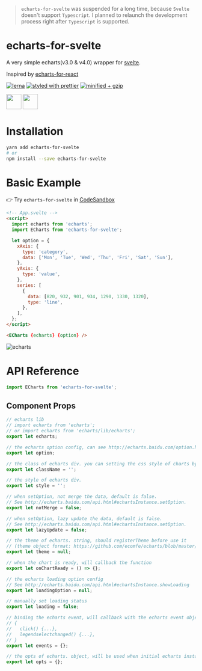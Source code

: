 > `echarts-for-svelte` was suspended for a long time, because `Svelte` doesn't support `Typescript`. I planned to relaunch the development process right after `Typescript` is supported.

# echarts-for-svelte

A very simple echarts(v3.0 & v4.0) wrapper for [svelte](https://svelte.dev).

Inspired by [echarts-for-react](https://github.com/hustcc/echarts-for-react)

[![lerna](https://img.shields.io/badge/maintained%20with-lerna-cc00ff.svg)](https://lerna.js.org/)
[![styled with prettier](https://img.shields.io/badge/styled_with-prettier-ff69b4.svg)](https://github.com/prettier/prettier)
[![minified + gzip](https://badgen.net/bundlephobia/minzip/echarts-for-svelte)](https://bundlephobia.com/result?p=echarts-for-svelte)

<div>
  <img height="40" src="https://liyuanqiu.github.io/github-readme-assets/echarts-logo-dark.png">
  <img height="40" src="https://liyuanqiu.github.io/github-readme-assets/svelte-logo.svg">
</div>

# Installation

```bash
yarn add echarts-for-svelte
# or
npm install --save echarts-for-svelte
```

# Basic Example
👉 Try `echarts-for-svelte` in [CodeSandbox](https://codesandbox.io/s/nice-brattain-o5mik)
```html
<!-- App.svelte -->
<script>
  import echarts from 'echarts';
  import ECharts from 'echarts-for-svelte';

  let option = {
    xAxis: {
      type: 'category',
      data: ['Mon', 'Tue', 'Wed', 'Thu', 'Fri', 'Sat', 'Sun'],
    },
    yAxis: {
      type: 'value',
    },
    series: [
      {
        data: [820, 932, 901, 934, 1290, 1330, 1320],
        type: 'line',
      },
    ],
  };
</script>

<ECharts {echarts} {option} />
```
![echarts](https://liyuanqiu.github.io/github-readme-assets/echarts.png)

# API Reference

```javascript
import ECharts from 'echarts-for-svelte';
```

## Component Props

```javascript
// echarts lib
// import echarts from 'echarts';
// or import echarts from 'echarts/lib/echarts';
export let echarts;

// the echarts option config, can see http://echarts.baidu.com/option.html#title.
export let option;

// the class of echarts div. you can setting the css style of charts by class name.
export let className = '';

// the style of echarts div.
export let style = '';

// when setOption, not merge the data, default is false.
// See http://echarts.baidu.com/api.html#echartsInstance.setOption.
export let notMerge = false;

// when setOption, lazy update the data, default is false.
// See http://echarts.baidu.com/api.html#echartsInstance.setOption.
export let lazyUpdate = false;

// the theme of echarts. string, should registerTheme before use it
// (theme object format: https://github.com/ecomfe/echarts/blob/master/theme/dark.js).
export let theme = null;

// when the chart is ready, will callback the function
export let onChartReady = () => {};

// the echarts loading option config
// See http://echarts.baidu.com/api.html#echartsInstance.showLoading
export let loadingOption = null;

// manually set loading status
export let loading = false;

// binding the echarts event, will callback with the echarts event object as it's paramter.
// {
//   click() {...},
//   legendselectchanged() {...},
// }
export let events = {};

// the opts of echarts. object, will be used when initial echarts instance by echarts.init
export let opts = {};
```
